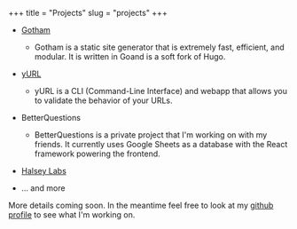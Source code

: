 +++
title = "Projects"
slug = "projects"
+++

* [Gotham](https://gothamhq.com/)
    * Gotham is a static site generator that is extremely fast, efficient, and modular. It is written in Goand is a soft fork of Hugo. 

* [yURL](http://yurl.chayev.com/)
    * yURL is a CLI (Command-Line Interface) and webapp that allows you to validate the behavior of your URLs.

* BetterQuestions
    * BetterQuestions is a private project that I'm working on with my friends. It currently uses Google Sheets as a database with the React framework powering the frontend.

* [Halsey Labs](https://github.com/halseylabs)

* ... and more

More details coming soon. In the meantime feel free to look at my [github profile](https://github.com/chayev) to see what I'm working on.